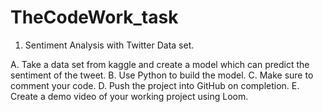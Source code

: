 # TheCodeWork_task
1. Sentiment Analysis with Twitter Data set.

A. Take a data set from kaggle and create a model which can predict the sentiment of the tweet.
B. Use Python to build the model.
C. Make sure to comment your code.
D. Push the project into GitHub on completion.
E. Create a demo video of your working project using Loom.
